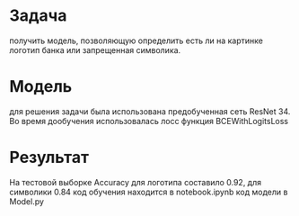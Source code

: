 # Задача 
получить модель, позволяющую определить есть ли на картинке логотип банка или запрещенная символика. 

# Модель

для решения задачи была использована предобученная сеть ResNet 34. 
Во время дообучения использовалась лосс функция BCEWithLogitsLoss

# Результат

На тестовой выборке  Accuracy для логотипа составило 0.92, для символики 0.84
код обучения находится в notebook.ipynb
код модели в Model.py
